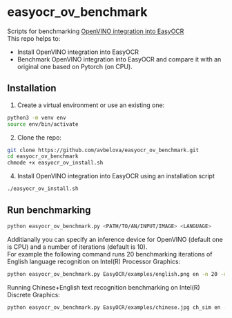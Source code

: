 # easyocr_ov_benchmark
Scripts for benchmarking [OpenVINO integration into EasyOCR](https://github.com/avbelova/EasyOCR)  
This repo helps to:
* Install OpenVINO integration into EasyOCR
* Benchmark OpenVINO integration into EasyOCR and compare it with an original one based on Pytorch (on CPU).

## Installation
1. Create a virtual environment or use an existing one:
  ```bash
python3 -m venv env
source env/bin/activate
```
2. Clone the repo:
```bash
git clone https://github.com/avbelova/easyocr_ov_benchmark.git
cd easyocr_ov_benchmark
chmode +x easyocr_ov_install.sh
```
4. Install OpenVINO integration into EasyOCR using an installation script
```bash
./easyocr_ov_install.sh
```
## Run benchmarking
```bash
python easyocr_ov_benchmark.py <PATH/TO/AN/INPUT/IMAGE> <LANGUAGE>
```
Additianally you can specify an inference device for OpenVINO (default one is CPU) and a number of iterations (default is 10).  
For example the following command runs 20 benchmarking iterations of English language recognition on Intel(R) Processor Graphics:
```bash
python easyocr_ov_benchmark.py EasyOCR/examples/english.png en -n 20 -d GPU
```
Running Chinese+English text recognition benchmarking on Intel(R) Discrete Graphics:
```bash
python easyocr_ov_benchmark.py EasyOCR/examples/chinese.jpg ch_sim en -d GPU.1
```


